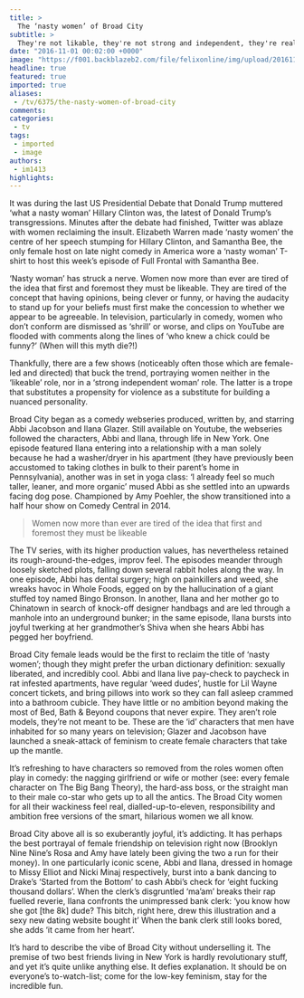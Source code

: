 ```yaml
---
title: >
  The ‘nasty women’ of Broad City
subtitle: >
  They're not likable, they're not strong and independent, they're real
date: "2016-11-01 00:02:00 +0000"
image: "https://f001.backblazeb2.com/file/felixonline/img/upload/201611010001-felix-broad-city_abbi-jacobson-ilana-glazer-photocredit_lane-savage.jpg"
headline: true
featured: true
imported: true
aliases:
 - /tv/6375/the-nasty-women-of-broad-city
comments:
categories:
 - tv
tags:
 - imported
 - image
authors:
 - im1413
highlights:
---
```


It was during the last US Presidential Debate that Donald Trump muttered ‘what a nasty woman’ Hillary Clinton was, the latest of Donald Trump’s transgressions. Minutes after the debate had finished, Twitter was ablaze with women reclaiming the insult. Elizabeth Warren made ‘nasty women’ the centre of her speech stumping for Hillary Clinton, and Samantha Bee, the only female host on late night comedy in America wore a ‘nasty woman’ T-shirt to host this week’s episode of Full Frontal with Samantha Bee.

‘Nasty woman’ has struck a nerve. Women now more than ever are tired of the idea that first and foremost they must be likeable. They are tired of the concept that having opinions, being clever or funny, or having the audacity to stand up for your beliefs must first make the concession to whether we appear to be agreeable. In television, particularly in comedy, women who don’t conform are dismissed as ‘shrill’ or worse, and clips on YouTube are flooded with comments along the lines of ‘who knew a chick could be funny?’ (When will this myth die?!)

Thankfully, there are a few shows (noticeably often those which are female-led and directed) that buck the trend, portraying women neither in the ‘likeable’ role, nor in a ‘strong independent woman’ role. The latter is a trope that substitutes a propensity for violence as a substitute for building a nuanced personality.

Broad City began as a comedy webseries produced, written by, and starring Abbi Jacobson and Ilana Glazer. Still available on Youtube, the webseries followed the characters, Abbi and Ilana, through life in New York. One episode featured Ilana entering into a relationship with a man solely because he had a washer/dryer in his apartment (they have previously been accustomed to taking clothes in bulk to their parent’s home in Pennsylvania), another was in set in yoga class: ‘I already feel so much taller, leaner, and more organic’ mused Abbi as she settled into an upwards facing dog pose. Championed by Amy Poehler, the show transitioned into a half hour show on Comedy Central in 2014.

> Women now more than ever are tired of the idea that first and foremost they must be likeable

The TV series, with its higher production values, has nevertheless retained its rough-around-the-edges, improv feel. The episodes meander through loosely sketched plots, falling down several rabbit holes along the way. In one episode, Abbi has dental surgery; high on painkillers and weed, she wreaks havoc in Whole Foods, egged on by the hallucination of a giant stuffed toy named Bingo Bronson. In another, Ilana and her mother go to Chinatown in search of knock-off designer handbags and are led through a manhole into an underground bunker; in the same episode, Ilana bursts into joyful twerking at her grandmother’s Shiva when she hears Abbi has pegged her boyfriend.

Broad City female leads would be the first to reclaim the title of ‘nasty women’; though they might prefer the urban dictionary definition: sexually liberated, and incredibly cool. Abbi and Ilana live pay-check to paycheck in rat infested apartments, have regular ‘weed dudes’, hustle for Lil Wayne concert tickets, and bring pillows into work so they can fall asleep crammed into a bathroom cubicle. They have little or no ambition beyond making the most of Bed, Bath &amp; Beyond coupons that never expire. They aren’t role models, they’re not meant to be. These are the ‘id’ characters that men have inhabited for so many years on television; Glazer and Jacobson have launched a sneak-attack of feminism to create female characters that take up the mantle.

It’s refreshing to have characters so removed from the roles women often play in comedy: the nagging girlfriend or wife or mother (see: every female character on The Big Bang Theory), the hard-ass boss, or the straight man to their male co-star who gets up to all the antics. The Broad City women for all their wackiness feel real, dialled-up-to-eleven, responsibility and ambition free versions of the smart, hilarious women we all know.

Broad City above all is so exuberantly joyful, it’s addicting. It has perhaps the best portrayal of female friendship on television right now (Brooklyn Nine Nine’s Rosa and Amy have lately been giving the two a run for their money). In one particularly iconic scene, Abbi and Ilana, dressed in homage to Missy Elliot and Nicki Minaj respectively, burst into a bank dancing to Drake’s ‘Started from the Bottom’ to cash Abbi’s check for ‘eight fucking thousand dollars’. When the clerk’s disgruntled ‘ma’am’ breaks their rap fuelled reverie, Ilana confronts the unimpressed bank clerk: ‘you know how she got [the 8k] dude? This bitch, right here, drew this illustration and a sexy new dating website bought it’ When the bank clerk still looks bored, she adds ‘it came from her heart’.

It’s hard to describe the vibe of Broad City without underselling it. The premise of two best friends living in New York is hardly revolutionary stuff, and yet it’s quite unlike anything else. It defies explanation. It should be on everyone’s to-watch-list; come for the low-key feminism, stay for the incredible fun.
